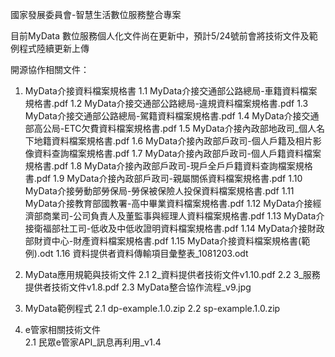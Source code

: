 國家發展委員會-智慧生活數位服務整合專案

目前MyData 數位服務個人化文件尚在更新中，預計5/24號前會將技術文件及範例程式陸續更新上傳

開源協作相關文件：
1. MyData介接資料檔案規格書
  1.1 MyData介接交通部公路總局-車籍資料檔案規格書.pdf
  1.2 MyData介接交通部公路總局-違規資料檔案規格書.pdf
  1.3 MyData介接交通部公路總局-駕籍資料檔案規格書.pdf
  1.4 MyData介接交通部高公局-ETC欠費資料檔案規格書.pdf
  1.5 MyData介接內政部地政司_個人名下地籍資料檔案規格書.pdf
  1.6 MyData介接內政部戶政司-個人戶籍及相片影像資料查詢檔案規格書.pdf
  1.7 MyData介接內政部戶政司-個人戶籍資料檔案規格書.pdf
  1.8 MyData介接內政部戶政司-現戶全戶戶籍資料查詢檔案規格書.pdf
  1.9 MyData介接內政部戶政司-親屬關係資料檔案規格書.pdf
  1.10 MyData介接勞動部勞保局-勞保被保險人投保資料檔案規格書.pdf
  1.11 MyData介接教育部國教署-高中畢業資料檔案規格書.pdf
  1.12 MyData介接經濟部商業司-公司負責人及董監事與經理人資料檔案規格書.pdf
  1.13 MyData介接衛福部社工司-低收及中低收證明資料檔案規格書.pdf
  1.14 MyData介接財政部財資中心-財產資料檔案規格書.pdf
  1.15 MyData介接資料檔案規格書(範例).odt
  1.16 資料提供者資料傳輸項目彙整表_1081203.odt
  
2. MyData應用規範與技術文件
  2.1 2_資料提供者技術文件v1.10.pdf
  2.2 3_服務提供者技術文件v1.8.pdf
  2.3 MyData整合協作流程_v9.jpg

2. MyData範例程式
  2.1 dp-example.1.0.zip
  2.2 sp-example.1.0.zip

3. e管家相關技術文件   
  2.1 民眾e管家API_訊息再利用_v1.4
